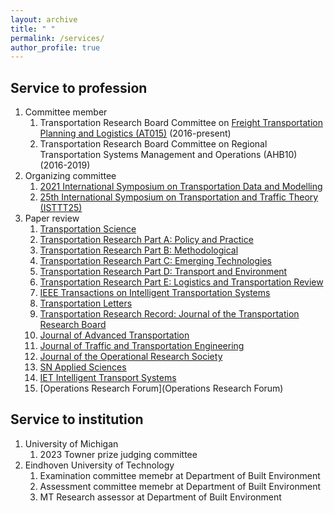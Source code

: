 ```yaml
---
layout: archive
title: " "
permalink: /services/
author_profile: true
---
```



## Service to profession

1. Committee member
     1. Transportation Research Board Committee on [Freight Transportation Planning and Logistics (AT015)](https://freightplanning.org/) (2016-present)
     2. Transportation Research Board Committee on Regional Transportation Systems Management and Operations (AHB10) (2016-2019)
2. Organizing committee
     1. [2021 International Symposium on Transportation Data and Modelling](https://limos.engin.umich.edu/istdm2021/)
     2. [25th International Symposium on Transportation and Traffic Theory (ISTTT25)](https://limos.engin.umich.edu/isttt25/)
3. Paper review
    1. [Transportation Science](https://pubsonline.informs.org/journal/trsc)
    2. [Transportation Research Part A: Policy and Practice](https://www.sciencedirect.com/journal/transportation-research-part-a-policy-and-practice)
    3. [Transportation Research Part B: Methodological](https://www.sciencedirect.com/journal/transportation-research-part-b-methodological)
    4. [Transportation Research Part C: Emerging Technologies](https://www.sciencedirect.com/journal/transportation-research-part-c-emerging-technologies)
    5. [Transportation Research Part D: Transport and Environment](https://www.sciencedirect.com/journal/transportation-research-part-d-transport-and-environment)
    6. [Transportation Research Part E: Logistics and Transportation Review](https://www.sciencedirect.com/journal/transportation-research-part-e-logistics-and-transportation-review)
    7. [IEEE Transactions on Intelligent Transportation Systems](https://ieeexplore.ieee.org/xpl/RecentIssue.jsp?punumber=6979)
    8. [Transportation Letters](https://www.tandfonline.com/journals/ytrl20)
    9. [Transportation Research Record: Journal of the Transportation Research Board](https://journals.sagepub.com/home/trr)
    10. [Journal of Advanced Transportation](https://www.hindawi.com/journals/jat/)
    11. [Journal of Traffic and Transportation Engineering](https://www.sciencedirect.com/journal/journal-of-traffic-and-transportation-engineering-english-edition)
    12. [Journal of the Operational Research Society](https://www.tandfonline.com/journals/tjor20)
    13. [SN Applied Sciences](https://www.springer.com/journal/42452?gclid=Cj0KCQjw2cWgBhDYARIsALggUhoS6CSmt1CieMpBuugmzQnvXxWKpcuGyD8Y--Hk1ipPVJYu_qkmIMcaAoVBEALw_wcB)
    14. [IET Intelligent Transport Systems](https://ietresearch.onlinelibrary.wiley.com/journal/17519578)
    15. [Operations Research Forum](Operations Research Forum)

## Service to institution

1. University of Michigan
    1. 2023 Towner prize judging committee
2. Eindhoven University of Technology
    1. Examination committee memebr at Department of Built Environment
    2. Assessment committee memebr at Department of Built Environment
    3. MT Research assessor at Department of Built Environment  

